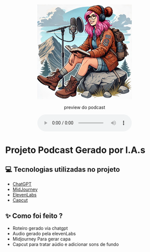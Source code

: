 <p align="center">
<img 
    src="output/podcaster-nati.jpg"
    width="300"
/>
</p>


<p align="center">
    preview do podcast
</p>

<div align="center">
    <audio src="output/wordventure editado.MP3" controls style="Podcast Wordventure"></audio>
</div>

# Projeto Podcast Gerado por I.A.s


## 💻 Tecnologias utilizadas no projeto

- [ChatGPT](https://chat.openai.com/) 
- [MidJourney](https://www.midjourney.com/app/)
- [ElevenLabs](https://beta.elevenlabs.io/)
- [Capcut](https://www.capcut.com/pt-br/)

## ✨ Como foi feito ?

- Roteiro gerado via chatgpt
- Audio gerado pela elevenLabs
- Midjourney Para gerar capa
- Capcut para tratar aúdio e adicionar sons de fundo
